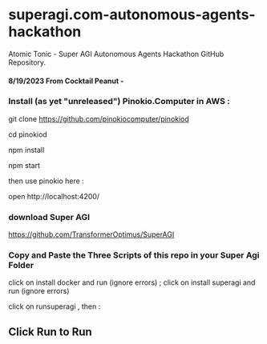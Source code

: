 # superagi.com-autonomous-agents-hackathon

Atomic Tonic - Super AGI Autonomous Agents Hackathon GitHub Repository.

#### 8/19/2023 From Cocktail Peanut -

### Install (as yet "unreleased") Pinokio.Computer in AWS :

git clone https://github.com/pinokiocomputer/pinokiod

cd pinokiod

npm install

npm start

then use pinokio here : 

open http://localhost:4200/

### download Super AGI
https://github.com/TransformerOptimus/SuperAGI

### Copy and Paste the Three Scripts of this repo in your Super Agi Folder

click on install docker and run (ignore errors) ; click on install superagi and run (ignore errors)

click on runsuperagi , then :

## Click Run to Run
